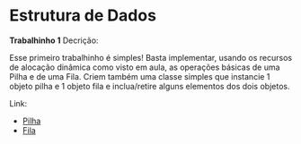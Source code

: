 # Estrutura de Dados

**Trabalhinho 1**
Decrição:

Esse primeiro trabalhinho é simples! Basta implementar, usando os recursos de alocação dinâmica como visto em aula, as operações básicas de uma Pilha e de uma Fila. Criem também uma classe simples que instancie 1 objeto pilha e 1 objeto fila e inclua/retire alguns elementos dos dois objetos.

Link:
<ul>
    <li><a href="https://github.com/g-saldanha/Estrutura-de-Dados/tree/master/trabalhinho/src/br/ufsc/com/estrutura/deLucca/Pilha">Pilha </a></li>
    <li><a href="https://github.com/g-saldanha/Estrutura-de-Dados/tree/master/trabalhinho/src/br/ufsc/com/estrutura/deLucca/Fila">Fila</a></li>
</ul>
